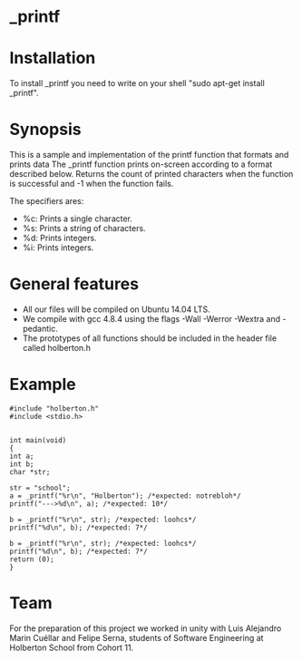 # _printf

# Installation

To install _printf you need to write on your shell "sudo apt-get install _printf".

# Synopsis

This is a sample and implementation of the printf function that formats and prints data
The _printf function prints on-screen according to a format described below. Returns the count of printed characters when the function is successful and -1 when the function fails.

The specifiers ares:

*  %c: Prints a single character.
*  %s: Prints a string of characters.
*  %d: Prints integers.
*  %i: Prints integers.

# General features

* All our files will be compiled on Ubuntu 14.04 LTS.
* We compile with gcc 4.8.4 using the flags -Wall -Werror -Wextra and -pedantic.
* The prototypes of all functions should be included in the header file called holberton.h

 # Example

	#include "holberton.h"
	#include <stdio.h>


	int main(void)
	{
	int a;
	int b;
	char *str;

	str = "school";
	a = _printf("%r\n", "Holberton"); /*expected: notrebloh*/
	printf("--->%d\n", a); /*expected: 10*/

	b = _printf("%r\n", str); /*expected: loohcs*/
	printf("%d\n", b); /*expected: 7*/

	b = _printf("%r\n", str); /*expected: loohcs*/
	printf("%d\n", b); /*expected: 7*/
	return (0);
	}

# Team

For the preparation of this project we worked in unity with Luis Alejandro Marin Cuéllar and Felipe Serna, students of Software Engineering at Holberton School from Cohort 11.
